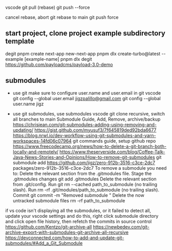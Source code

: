 vscode
git pull (rebase)
git push --force

cancel rebase, abort
git rebase to main
git push force

## start project, clone project example subdirectory template

degit
pnpm create next-app new-next-app
pnpm dlx create-turbo@latest --example [example-name]
pnpm dlx degit https://github.com/payloadcms/payload-3.0-demo

## submodules

- use git
  make sure to configure user.name and user.email in git vscode
  git config --global user.email jigzpalillo@gmail.com
  git config --global user.name jigz

- use git submodules, use submodules
  vscode git clone recursive, switch all branches to main
  Submodule Guide, Add, Remove, archive/backup
  https://chrisjean.com/git-submodules-adding-using-removing-and-updating/
  https://gist.github.com/myusuf3/7f645819ded92bda6677
  https://blog.nrwl.io/dev-workflow-using-git-submodules-and-yarn-workspaces-14fd06c07964
  git commands guide, setup github repo
  https://www.freecodecamp.org/news/how-to-delete-a-git-branch-both-locally-and-remotely/
  https://www.theserverside.com/blog/Coffee-Talk-Java-News-Stories-and-Opinions/How-to-remove-git-submodules
  git submodule add https://github.com/jigz/zero-912b-3516-c3ce-2dc7 packages/zero-912b-3516-c3ce-2dc7
  To remove a submodule you need to:
  Delete the relevant section from the .gitmodules file.
  Stage the .gitmodules changes git add .gitmodules
  Delete the relevant section from .git/config.
  Run git rm --cached path_to_submodule (no trailing slash).
  Run rm -rf .git/modules/path_to_submodule (no trailing slash).
  Commit git commit -m "Removed submodule "
  Delete the now untracked submodule files rm -rf path_to_submodule

if vs code isn't displaying all the submodules, or it failed to detect all, update your vscode settings and do this, right click submodule directory and click open file history, then refetch the commits in source control
https://github.com/Kentzo/git-archive-all
https://newbedev.com/git-archive-export-with-submodules-git-archive-all-recursive
https://devconnected.com/how-to-add-and-update-git-submodules/#Add_a_Git_Submodule
